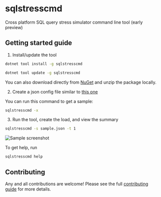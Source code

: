 # sqlstresscmd

Cross platform SQL query stress simulator command line tool (early preview)

## Getting started guide

1. Install/update the tool

```bash
dotnet tool install -g sqlstresscmd
```

```bash
dotnet tool update -g sqlstresscmd
```

You can also download directly from [NuGet](https://www.nuget.org/packages/sqlstresscmd) and unzip the package locally.

2. Create a json config file similar to [this one](https://github.com/ErikEJ/SqlQueryStress/blob/master/src/SqlQueryStressCLI/sample.json)

You can run this command to get a sample:

```bash
sqlstresscmd -x
```

3. Run the tool, create the load, and view the summary

```bash
sqlstresscmd -s sample.json -t 1
```

![Sample screenshot](https://raw.githubusercontent.com/ErikEJ/SqlQueryStress/refs/heads/master/src/SqlQueryStressCLI/sample.png)

To get help, run

```bash
sqlstresscmd help
```

## Contributing

Any and all contributions are welcome! Please see the full [contributing guide](CONTRIBUTING.md) for more details.  
